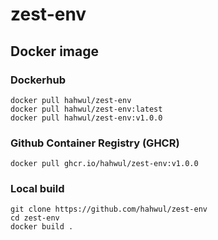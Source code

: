 # zest-env

## Docker image
### Dockerhub
```
docker pull hahwul/zest-env
docker pull hahwul/zest-env:latest
docker pull hahwul/zest-env:v1.0.0
```

### Github Container Registry (GHCR)
```
docker pull ghcr.io/hahwul/zest-env:v1.0.0
```

### Local build
```
git clone https://github.com/hahwul/zest-env
cd zest-env
docker build .
```

